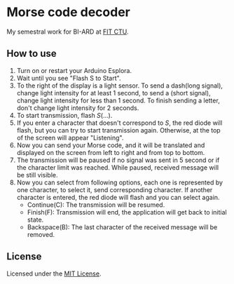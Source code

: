 # Morse code decoder

My semestral work for BI-ARD at [FIT CTU](https://fit.cvut.cz/en).

## How to use

1. Turn on or restart your Arduino Esplora.
2. Wait until you see "Flash S to Start".
3. To the right of the display is a light sensor. To send a dash(long signal), change light intensity for at least 1 second, to send a (short signal), change light intensity for less than 1 second. To finish sending a letter, don't change light intensity for 2 seconds.
4. To start transmission, flash *S*(...).
5. If you enter a character that doesn't correspond to *S*, the red diode will flash, but you can try to start transmission again. Otherwise, at the top of the screen will appear "Listening".
6. Now you can send your Morse code, and it will be translated and displayed on the screen from left to right and from top to bottom.
7. The transmission will be paused if no signal was sent in 5 second or if the character limit was reached. While paused, received message will be still visible.
8. Now you can select from following options, each one is represented by one character, to select it, send corresponding character. If another character is entered, the red diode will flash and you can select again. 
   - Continue(C): The transmission will be resumed.
   - Finish(F): Transmission will end, the application will get back to initial state.
   - Backspace(B): The last character of the received message will be removed.

## License

Licensed under the [MIT License](LICENSE).
